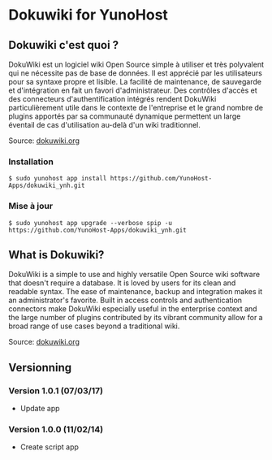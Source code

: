 # Dokuwiki for YunoHost

## Dokuwiki c'est quoi ?

DokuWiki est un logiciel wiki Open Source simple à utiliser et très polyvalent qui ne nécessite pas de base de données. Il est apprécié par les utilisateurs pour sa syntaxe propre et lisible. La facilité de maintenance, de sauvegarde et d'intégration en fait un favori d'administrateur. Des contrôles d'accès et des connecteurs d'authentification intégrés rendent DokuWiki particulièrement utile dans le contexte de l'entreprise et le grand nombre de plugins apportés par sa communauté dynamique permettent un large éventail de cas d'utilisation au-delà d'un wiki traditionnel.

Source: [dokuwiki.org](https://www.dokuwiki.org/)

### Installation

`$ sudo yunohost app install https://github.com/YunoHost-Apps/dokuwiki_ynh.git`

### Mise à jour

`$ sudo yunohost app upgrade --verbose spip -u https://github.com/YunoHost-Apps/dokuwiki_ynh.git`

## What is Dokuwiki?

DokuWiki is a simple to use and highly versatile Open Source wiki software that doesn't require a database. It is loved by users for its clean and readable syntax. The ease of maintenance, backup and integration makes it an administrator's favorite. Built in access controls and authentication connectors make DokuWiki especially useful in the enterprise context and the large number of plugins contributed by its vibrant community allow for a broad range of use cases beyond a traditional wiki.

Source: [dokuwiki.org](https://www.dokuwiki.org/)

## Versionning

### Version 1.0.1 (07/03/17)

- Update app

### Version 1.0.0 (11/02/14)

- Create script app